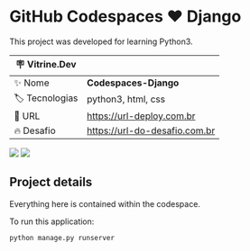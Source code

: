 # GitHub Codespaces ♥️ Django

This project was developed for learning Python3.

| :placard: Vitrine.Dev |     |
| -------------  | --- |
| :sparkles: Nome        | **Codespaces-Django**
| :label: Tecnologias | python3, html, css
| :rocket: URL         | https://url-deploy.com.br
| :fire: Desafio     | https://url-do-desafio.com.br

<!-- Inserir imagem com a #vitrinedev ao final do link -->
![](https://via.placeholder.com/1200x500.png?text=imagem+lindona+do+meu+projeto#vitrinedev)
![](https://imgbox.com/9BHvYGEd/1200x500.png?text=imagem+lindona+do+meu+projeto#vitrinedev)

## Project details

Everything here is contained within the codespace.

To run this application:

```python
python manage.py runserver
```
